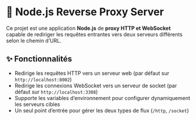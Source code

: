 # 🧭 Node.js Reverse Proxy Server

Ce projet est une application **Node.js** de **proxy HTTP et WebSocket** capable de rediriger les requêtes entrantes vers deux serveurs différents selon le chemin d’URL.

## ✨ Fonctionnalités

- Redirige les requêtes HTTP vers un serveur web (par défaut sur `http://localhost:8002`)
- Redirige les connexions WebSocket vers un serveur de socket (par défaut sur `http://localhost:3308`)
- Supporte les variables d’environnement pour configurer dynamiquement les serveurs cibles
- Un seul point d’entrée pour gérer les deux types de flux (`/http`, `/socket`)

